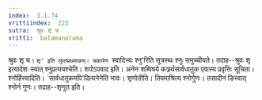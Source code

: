 ```yaml
---
index:  3.1.74
vrittiindex:  223
sutra:  श्रुवः शृ च
vritti:  balamanorama 
---
```


श्रुवः शृ च। `शृ' इति लुप्तप्रथमाकम्। चकारेण `स्वादिभ्यः श्नु'रिति सूत्रस्थः श्नुः समुच्चीयते। तदाह--श्रुवः शृ इत्यादेशः स्यात् श्नुप्रत्ययश्चेति। शपोऽपवाद इति। अनेन शब्विषये कत्र्रर्थसार्वधातुक एवास्य प्रवृत्तिः सूचिता। श्नोर्हित्त्वादिति। `सार्वधातुकमपि'दित्यनेनेति भावः। शृणोतीति। तिपमाश्रित्य श्नोर्गुणः। तसादीनं ङित्त्वात् श्नोर्न गुणः। तदाह--शृणुत इति। 

